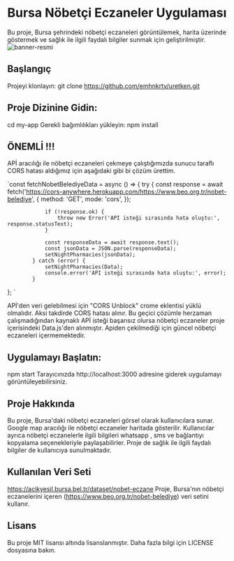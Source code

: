 # Bursa Nöbetçi Eczaneler Uygulaması
Bu proje, Bursa şehrindeki nöbetçi eczaneleri görüntülemek, harita üzerinde göstermek ve sağlık ile ilgili faydalı bilgiler sunmak için geliştirilmiştir.
![banner-resmi]()

## Başlangıç
Projeyi klonlayın:
git clone https://github.com/emhnkrty/uretken.git

## Proje Dizinine Gidin:
cd my-app 
Gerekli bağımlılıkları yükleyin:
npm install


## ÖNEMLİ !!!
APİ aracılığı ile nöbetçi eczaneleri çekmeye çalıştığımızda sunucu taraflı CORS hatası aldığımız için aşağıdaki gibi bi çözüm ürettim.

`const fetchNobetBelediyeData = async () => {
            try {
                const response = await fetch('https://cors-anywhere.herokuapp.com/https://www.beo.org.tr/nobet-belediye', {
                    method: 'GET',
                    mode: 'cors', 
                });
        
                if (!response.ok) {
                    throw new Error('API isteği sırasında hata oluştu:', response.statusText);
                }
        
                const responseData = await response.text();
                const jsonData = JSON.parse(responseData);
                setNightPharmacies(jsonData);
            } catch (error) {
                setNightPharmacies(Data);
                console.error('API isteği sırasında hata oluştu:', error);
            }
}; `



APİ'den veri gelebilmesi için "CORS Unblock" crome eklentisi yüklü olmalıdır. Aksi takdirde CORS hatası alınır.
Bu geçici çözümle herzaman çalışmadığından kaynaklı APİ isteği başarısız olursa nöbetçi eczaneler proje içerisindeki Data.js'den alınmıştır. Apiden çekilmediği için güncel nöbetçi eczaneleri içermemektedir.


## Uygulamayı Başlatın:
npm start
Tarayıcınızda http://localhost:3000 adresine giderek uygulamayı görüntüleyebilirsiniz.


## Proje Hakkında
Bu proje, Bursa'daki nöbetçi eczaneleri görsel olarak kullanıcılara sunar. Google map aracılığı ile nöbetçi eczaneler haritada gösterilir. Kullanıcılar ayrıca nöbetçi eczanelerle ilgili bilgileri whatsapp , sms ve bağlantıyı kopyalama seçenekleriyle paylaşabilirler. Proje de sağlık ile ilgili faydalı bilgiler de kullanıcıya sunulmaktadır.


## Kullanılan Veri Seti
https://acikyesil.bursa.bel.tr/dataset/nobet-eczane
Proje, Bursa'nın nöbetçi eczanelerini içeren (https://www.beo.org.tr/nobet-belediye) veri setini kullanır.

## Lisans
Bu proje MIT lisansı altında lisanslanmıştır. Daha fazla bilgi için LICENSE dosyasına bakın.

